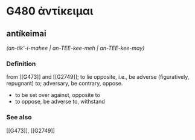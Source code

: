 # G480 ἀντίκειμαι

## antíkeimai

_(an-tik'-i-mahee | an-TEE-kee-meh | an-TEE-kee-may)_

### Definition

from [[G473]] and [[G2749]]; to lie opposite, i.e., be adverse (figuratively, repugnant) to; adversary, be contrary, oppose.

- to be set over against, opposite to
- to oppose, be adverse to, withstand

### See also

[[G473]], [[G2749]]

